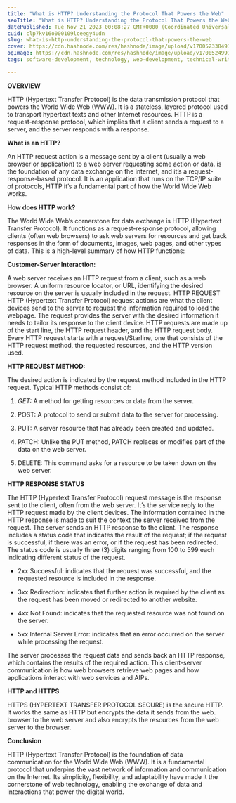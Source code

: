```yaml
---
title: "What is HTTP? Understanding the Protocol That Powers the Web"
seoTitle: "What is HTTP? Understanding the Protocol That Powers the Web"
datePublished: Tue Nov 21 2023 00:08:27 GMT+0000 (Coordinated Universal Time)
cuid: clp7kv16o000109lceegy4udn
slug: what-is-http-understanding-the-protocol-that-powers-the-web
cover: https://cdn.hashnode.com/res/hashnode/image/upload/v1700523384911/4ff5ad92-2646-4d6c-b693-51dd86b34cbb.jpeg
ogImage: https://cdn.hashnode.com/res/hashnode/image/upload/v1700524991564/539307af-cf50-4237-a3cb-d85ce0faf6cc.jpeg
tags: software-development, technology, web-development, technical-writing-1

---
```


**OVERVIEW**

HTTP (Hypertext Transfer Protocol) is the data transmission protocol that powers the World Wide Web (WWW). It is a stateless, layered protocol used to transport hypertext texts and other Internet resources. HTTP is a request-response protocol, which implies that a client sends a request to a server, and the server responds with a response.

**What is an HTTP?**

An HTTP request action is a message sent by a client (usually a web browser or application) to a web server requesting some action or data. is the foundation of any data exchange on the internet, and it’s a request-response-based protocol. It is an application that runs on the TCP/IP suite of protocols, HTTP it’s a fundamental part of how the World Wide Web works.

**How does HTTP work?**

The World Wide Web’s cornerstone for data exchange is HTTP (Hypertext Transfer Protocol). It functions as a request-response protocol, allowing clients (often web browsers) to ask web servers for resources and get back responses in the form of documents, images, web pages, and other types of data. This is a high-level summary of how HTTP functions:

**Customer-Server Interaction:**

A web server receives an HTTP request from a client, such as a web browser. A uniform resource locator, or URL, identifying the desired resource on the server is usually included in the request. HTTP REQUEST HTTP (Hypertext Transfer Protocol) request actions are what the client devices send to the server to request the information required to load the webpage. The request provides the server with the desired information it needs to tailor its response to the client device. HTTP requests are made up of the start line, the HTTP request header, and the HTTP request body. Every HTTP request starts with a request/Starline, one that consists of the HTTP request method, the requested resources, and the HTTP version used.

**HTTP REQUEST METHOD:**

The desired action is indicated by the request method included in the HTTP request. Typical HTTP methods consist of:

1. *GET:* A method for getting resources or data from the server.
    
2. POST: A protocol to send or submit data to the server for processing.
    
3. PUT: A server resource that has already been created and updated.
    
4. PATCH: Unlike the PUT method, PATCH replaces or modifies part of the data on the web server.
    
5. DELETE: This command asks for a resource to be taken down on the web server.
    

**HTTP RESPONSE STATUS**

The HTTP (Hypertext Transfer Protocol) request message is the response sent to the client, often from the web server. It’s the service reply to the HTTP request made by the client devices. The information contained in the HTTP response is made to suit the context the server received from the request. The server sends an HTTP response to the client. The response includes a status code that indicates the result of the request; if the request is successful, if there was an error, or if the request has been redirected. The status code is usually three (3) digits ranging from 100 to 599 each indicating different status of the request.

* 2xx Successful: indicates that the request was successful, and the requested resource is included in the response.
    
* 3xx Redirection: indicates that further action is required by the client as the request has been moved or redirected to another website.
    
* 4xx Not Found: indicates that the requested resource was not found on the server.
    
* 5xx Internal Server Error: indicates that an error occurred on the server while processing the request.
    

The server processes the request data and sends back an HTTP response, which contains the results of the required action. This client-server communication is how web browsers retrieve web pages and how applications interact with web services and AIPs.

**HTTP and HTTPS**

HTTPS (HYPERTEXT TRANSFER PROTOCOL SECURE) is the secure HTTP. It works the same as HTTP but encrypts the data it sends from the web. browser to the web server and also encrypts the resources from the web server to the browser.

**Conclusion**

HTTP (Hypertext Transfer Protocol) is the foundation of data communication for the World Wide Web (WWW). It is a fundamental protocol that underpins the vast network of information and communication on the Internet. Its simplicity, flexibility, and adaptability have made it the cornerstone of web technology, enabling the exchange of data and interactions that power the digital world.